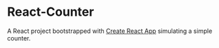 # React-Counter

A React project bootstrapped with [Create React App](https://github.com/facebook/create-react-app) simulating a simple counter.
